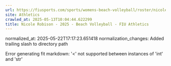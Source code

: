 ```yaml
---
url: https://fiusports.com/sports/womens-beach-volleyball/roster/nicole-robison/13160/
site: Athletics
crawled_at: 2025-05-13T10:04:44.622299
title: Nicole Robison - 2025 - Beach Volleyball - FIU Athletics
---
```

normalized_at: 2025-05-22T17:17:23.651418
normalization_changes: Added trailing slash to directory path

Error generating fit markdown: '<' not supported between instances of 'int' and 'str'
